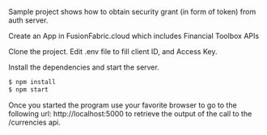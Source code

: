Sample project shows how to obtain security grant (in form of token) from auth server.

Create an App in FusionFabric.cloud which includes Financial Toolbox APIs

Clone the project.
Edit .env file to fill client ID, and Access Key. 

Install the dependencies and start the server.

```sh
$ npm install
$ npm start
```

Once you started the program use your favorite browser to go to the following url: 
http://localhost:5000 to retrieve the output of the call to the /currencies api. 

